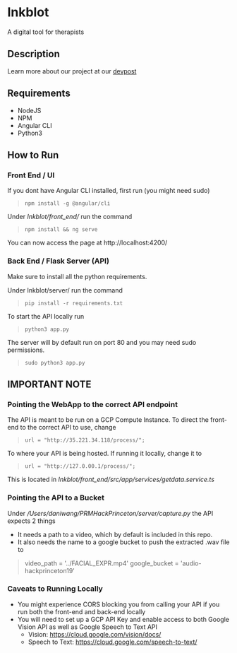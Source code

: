 # Inkblot
A digital tool for therapists

## Description
Learn more about our project at our [devpost](https://devpost.com/software/inkblot)

## Requirements
* NodeJS
* NPM
* Angular CLI
* Python3

## How to Run

### Front End / UI
If you dont have Angular CLI installed, first run (you might need sudo)
> `npm install -g @angular/cli`

Under *Inkblot/front_end/* run the command
> `npm install && ng serve`

You can now access the page at http://localhost:4200/

### Back End / Flask Server (API)
Make sure to install all the python requirements.

Under Inkblot/server/ run the command
> `pip install -r requirements.txt`

To start the API locally run
> `python3 app.py`

The server will by default run on port 80 and you may need sudo permissions.
> `sudo python3 app.py`

## IMPORTANT NOTE
### Pointing the WebApp to the correct API endpoint
The API is meant to be run on a GCP Compute Instance. To direct the front-end to the correct API to use, change
> `url = "http://35.221.34.118/process/";`

To where your API is being hosted. If running it locally, change it to
> `url = "http://127.0.00.1/process/";`

This is located in *Inkblot/front_end/src/app/services/getdata.service.ts*

### Pointing the API to a Bucket
Under */Users/daniwang/PRMHackPrinceton/server/capture.py* the API expects 2 things

* It needs a path to a video, which by default is included in this repo.
* It also needs the name to a google bucket to push the extracted .wav file to
> video_path = '../FACIAL_EXPR.mp4'
> google_bucket = 'audio-hackprinceton19'

### Caveats to Running Locally
* You might experience CORS blocking you from calling your API if you run both the front-end and back-end locally
* You will need to set up a GCP API Key and enable access to both Google Vision API as well as Google Speech to Text API
  * Vision: https://cloud.google.com/vision/docs/
  * Speech to Text: https://cloud.google.com/speech-to-text/
